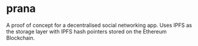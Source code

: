 # prana
A proof of concept for a decentralised social networking app. Uses IPFS as the storage layer with IPFS hash pointers stored on the Ethereum Blockchain.
